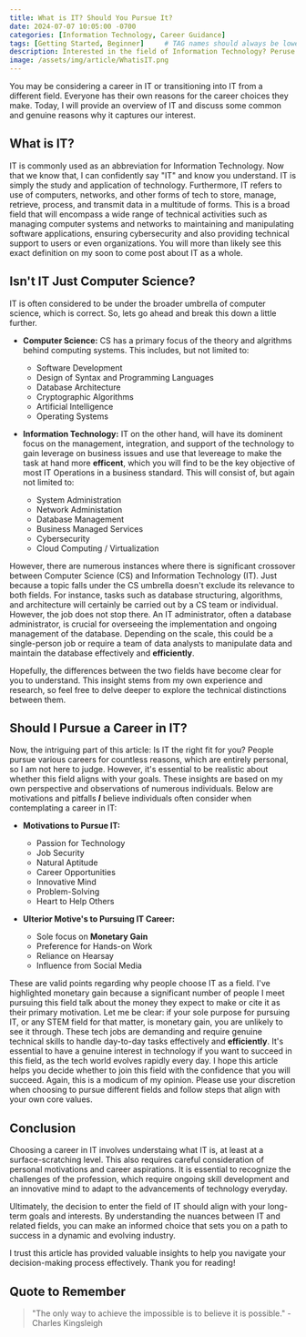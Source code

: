 ```yaml
---
title: What is IT? Should You Pursue It?
date: 2024-07-07 10:05:00 -0700
categories: [Information Technology, Career Guidance]
tags: [Getting Started, Beginner]     # TAG names should always be lowercase
description: Interested in the field of Information Technology? Peruse this article to see if IT inspires you in any way. I'll provide an overview of IT, covering various fields and specialties within the realm of Information Technology as well as some interesting facts about motivations and pitfalls in the field.
image: /assets/img/article/WhatisIT.png
---
```


You may be considering a career in IT or transitioning into IT from a different field. Everyone has their own reasons for the career choices they make. Today, I will provide an overview of IT and discuss some common and genuine reasons why it captures our interest. 


## What is IT?

IT is commonly used as an abbreviation for Information Technology. Now that we know that, I can confidently say "IT" and know you understand. IT is simply the study and application of technology. Furthermore, IT refers to use of computers, networks, and other forms of tech to store, manage, retrieve, process, and transmit data in a multitude of forms. This is a broad field that will encompass a wide range of technical activities such as managing computer systems and networks to maintaining and manipulating software applications, ensuring cybersecurity and also providing technical support to users or even organizations. You will more than likely see this exact definition on my soon to come post about IT as a whole.


## Isn't IT Just Computer Science?

IT is often considered to be under the broader umbrella of computer science, which is correct. So, lets go ahead and break this down a little further. 

- **Computer Science:** CS has a primary focus of the theory and algrithms behind computing systems. This includes, but not limited to:
	- Software Development
	- Design of Syntax and Programming Languages
	- Database Architecture
	- Cryptographic Algorithms
	- Artificial Intelligence
	- Operating Systems 
	
- **Information Technology:** IT on the other hand, will have its dominent focus on the management, integration, and support of the technology to gain leverage on business issues and use that levereage to make the task at hand more **efficent**, which you will find to be the key objective of most IT Operations in a business standard. This will consist of, but again not limited to:
	- System Administration
	- Network Administation
	- Database Management
	- Business Managed Services
	- Cybersecurity
	- Cloud Computing / Virtualization
	
However, there are numerous instances where there is significant crossover between Computer Science (CS) and Information Technology (IT). Just because a topic falls under the CS umbrella doesn't exclude its relevance to both fields. For instance, tasks such as database structuring, algorithms, and architecture will certainly be carried out by a CS team or individual. However, the job does not stop there. An IT administrator, often a database administrator, is crucial for overseeing the implementation and ongoing management of the database. Depending on the scale, this could be a single-person job or require a team of data analysts to manipulate data and maintain the database effectively and **efficiently**.

Hopefully, the differences between the two fields have become clear for you to understand. This insight stems from my own experience and research, so feel free to delve deeper to explore the technical distinctions between them.	

## Should I Pursue a Career in IT?

Now, the intriguing part of this article: Is IT the right fit for you? People pursue various careers for countless reasons, which are entirely personal, so I am not here to judge. However, it's essential to be realistic about whether this field aligns with your goals. These insights are based on my own perspective and observations of numerous individuals. Below are motivations and pitfalls ***I*** believe individuals often consider when contemplating a career in IT:

- **Motivations to Pursue IT:**
	- Passion for Technology
	- Job Security
	- Natural Aptitude
	- Career Opportunities
	- Innovative Mind
	- Problem-Solving
	- Heart to Help Others

- **Ulterior Motive's to Pursuing IT Career:**
	- Sole focus on **Monetary Gain**
	- Preference for Hands-on Work
	- Reliance on Hearsay
	- Influence from Social Media
	
These are valid points regarding why people choose IT as a field. I've highlighted monetary gain because a significant number of people I meet pursuing this field talk about the money they expect to make or cite it as their primary motivation. Let me be clear: if your sole purpose for pursuing IT, or any STEM field for that matter, is monetary gain, you are unlikely to see it through. These tech jobs are demanding and require genuine technical skills to handle day-to-day tasks effectively and **efficiently**. It's essential to have a genuine interest in technology if you want to succeed in this field, as the tech world evolves rapidly every day. I hope this article helps you decide whether to join this field with the confidence that you will succeed. Again, this is a modicum of my opinion. Please use your discretion when choosing to pursue different fields and follow steps that align with your own core values. 

## Conclusion

Choosing a career in IT involves understaing what IT is, at least at a surface-scratching level. This also requires careful consideration of personal motivations and career aspirations. It is essential to recognize the challenges of the profession, which require ongoing skill development and an innovative mind to adapt to the advancements of technology everyday.

Ultimately, the decision to enter the field of IT should align with your long-term goals and interests. By understanding the nuances between IT and related fields, you can make an informed choice that sets you on a path to success in a dynamic and evolving industry.

I trust this article has provided valuable insights to help you navigate your decision-making process effectively. Thank you for reading!

## Quote to Remember

> "The only way to achieve the impossible is to believe it is possible."
	- Charles Kingsleigh